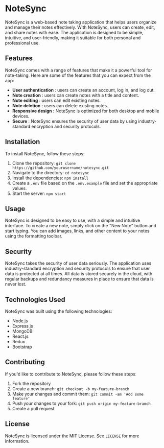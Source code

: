# NoteSync

NoteSync is a web-based note taking application that helps users organize and manage their notes effectively. With NoteSync, users can create, edit, and share notes with ease. The application is designed to be simple, intuitive, and user-friendly, making it suitable for both personal and professional use.

## Features

NoteSync comes with a range of features that make it a powerful tool for note-taking. Here are some of the features that you can expect from the app:

* **User authentication** : users can create an account, log in, and log out.
* **Note creation** : users can create notes with a title and content.
* **Note editing** : users can edit existing notes.
* **Note deletion** : users can delete existing notes.
* **Responsive design** : NoteSync is optimized for both desktop and mobile devices.
* **Secure** : NoteSync ensures the security of user data by using industry-standard encryption and security protocols.

## Installation

To install NoteSync, follow these steps:

1. Clone the repository: `git clone https://github.com/yourusername/notesync.git`
2. Navigate to the directory: `cd notesync`
3. Install the dependencies: `npm install`
4. Create a `.env` file based on the `.env.example` file and set the appropriate values.
5. Start the server: `npm start`

## Usage

NoteSync is designed to be easy to use, with a simple and intuitive interface. To create a new note, simply click on the "New Note" button and start typing. You can add images, links, and other content to your notes using the formatting toolbar.

## Security

NoteSync takes the security of user data seriously. The application uses industry-standard encryption and security protocols to ensure that user data is protected at all times. All data is stored securely in the cloud, with regular backups and redundancy measures in place to ensure that data is never lost.

## Technologies Used

NoteSync was built using the following technologies:

* Node.js
* Express.js
* MongoDB
* React.js
* Redux
* Bootstrap

## Contributing

If you'd like to contribute to NoteSync, please follow these steps:

1. Fork the repository
2. Create a new branch: `git checkout -b my-feature-branch`
3. Make your changes and commit them: `git commit -am 'Add some feature'`
4. Push your changes to your fork: `git push origin my-feature-branch`
5. Create a pull request

## License

NoteSync is licensed under the MIT License. See `LICENSE` for more information.
